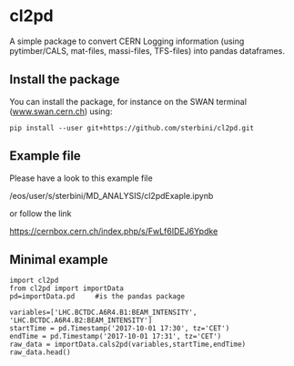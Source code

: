 # cl2pd
A simple package to convert CERN Logging information (using pytimber/CALS, mat-files, massi-files, TFS-files) into pandas dataframes.

## Install the package
You can install the package, for instance on the SWAN terminal (www.swan.cern.ch) using:
```
pip install --user git+https://github.com/sterbini/cl2pd.git
```

## Example file 
Please have a look to this example file

/eos/user/s/sterbini/MD_ANALYSIS/cl2pdExaple.ipynb 

or follow the link

https://cernbox.cern.ch/index.php/s/FwLf6IDEJ6Ypdke

## Minimal example

```
import cl2pd
from cl2pd import importData
pd=importData.pd     #is the pandas package

variables=['LHC.BCTDC.A6R4.B1:BEAM_INTENSITY', 'LHC.BCTDC.A6R4.B2:BEAM_INTENSITY']
startTime = pd.Timestamp('2017-10-01 17:30', tz='CET')
endTime = pd.Timestamp('2017-10-01 17:31', tz='CET')
raw_data = importData.cals2pd(variables,startTime,endTime)
raw_data.head()
```

